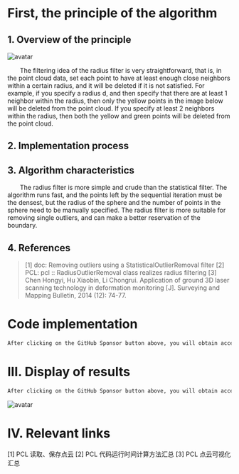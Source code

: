 #  First, the principle of the algorithm 

##  1. Overview of the principle 

 ![avatar]( 02d4b3b8e2b4446894c713f8c39c86a7.png) 

   The filtering idea of the radius filter is very straightforward, that is, in the point cloud data, set each point to have at least enough close neighbors within a certain radius, and it will be deleted if it is not satisfied. For example, if you specify a radius d, and then specify that there are at least 1 neighbor within the radius, then only the yellow points in the image below will be deleted from the point cloud. If you specify at least 2 neighbors within the radius, then both the yellow and green points will be deleted from the point cloud.  

##  2. Implementation process 

##  3. Algorithm characteristics 

   The radius filter is more simple and crude than the statistical filter. The algorithm runs fast, and the points left by the sequential iteration must be the densest, but the radius of the sphere and the number of points in the sphere need to be manually specified. The radius filter is more suitable for removing single outliers, and can make a better reservation of the boundary. 

##  4. References 

>  [1] doc: Removing outliers using a StatisticalOutlierRemoval filter [2] PCL: pcl :: RadiusOutlierRemoval class realizes radius filtering [3] Chen Hongyi, Hu Xiaobin, Li Chongrui. Application of ground 3D laser scanning technology in deformation monitoring [J]. Surveying and Mapping Bulletin, 2014 (12): 74-77. 

#  Code implementation 

  ```python  
After clicking on the GitHub Sponsor button above, you will obtain access permissions to my private code repository ( https://github.com/slowlon/my_code_bar ) to view this blog code. By searching the code number of this blog, you can find the code you need, code number is: 2024020309574134979
  ```  
#  III. Display of results 

  ```python  
After clicking on the GitHub Sponsor button above, you will obtain access permissions to my private code repository ( https://github.com/slowlon/my_code_bar ) to view this blog code. By searching the code number of this blog, you can find the code you need, code number is: 2024020309574134979
  ```  
 ![avatar]( f17d8428ff784314959b019e93db4d7c.png) 

#  IV. Relevant links 

 [1] PCL 读取、保存点云 [2] PCL 代码运行时间计算方法汇总 [3] PCL 点云可视化汇总 

